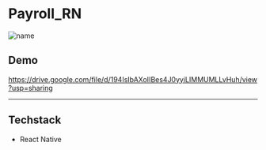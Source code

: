 # Payroll_RN

![name](https://img.shields.io/badge/Omkar--Gujja-OG)

## Demo 

https://drive.google.com/file/d/194IsIbAXoIIBes4J0yyiLIMMUMLLvHuh/view?usp=sharing

---

## Techstack
  - React Native





